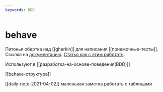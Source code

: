 ```yaml
---
keywords: BDD
---
```

# behave

Питонья обертка над [[gherkin]] для написания [[приемочные-тесты]]. Ссылка на [документацию](https://behave.readthedocs.io/en/stable/index.html). [Статья как с этим работать](https://www.obeythetestinggoat.com/book/appendix_bdd.html).

Используют в [[разработка-на-основе-поведения(BDD)]]

[[behave-структура]]

[[daily-note-2021-04-02]] маленькая заметка работать с таблицами
